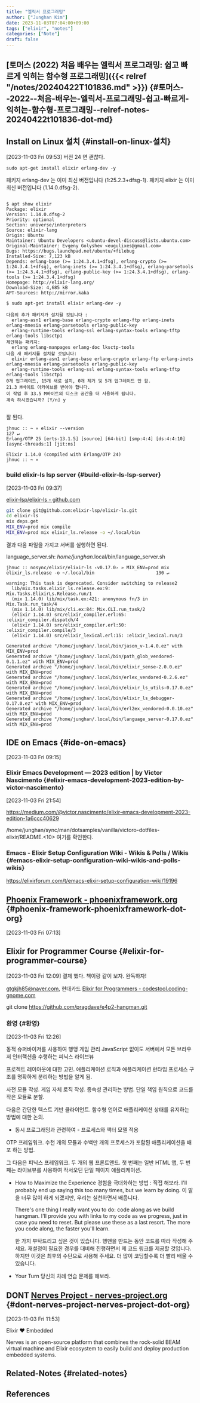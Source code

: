 ```yaml
---
title: "엘릭서 프로그래밍"
author: ["Junghan Kim"]
date: 2023-11-03T07:04:00+09:00
tags: ["elixir", "notes"]
categories: ["Note"]
draft: false
---
```


## [토머스 (2022) 처음 배우는 엘릭서 프로그래밍: 쉽고 빠르게 익히는 함수형 프로그래밍]({{< relref "/notes/20240422T101836.md" >}}) {#토머스--2022--처음-배우는-엘릭서-프로그래밍-쉽고-빠르게-익히는-함수형-프로그래밍--relref-notes-20240422t101836-dot-md}


## Install on Linux 설치 {#install-on-linux-설치}

<span class="timestamp-wrapper"><span class="timestamp">[2023-11-03 Fri 09:53]</span></span> 버전 24 면 괜찮다.

```text
sudo apt-get install elixir erlang-dev -y
```

패키지 erlang-dev 는 이미 최신 버전입니다 (1:25.2.3+dfsg-1). 패키지 elixir 는 이미 최신 버전입니다 (1.14.0.dfsg-2).

```text

$ apt show elixir
Package: elixir
Version: 1.14.0.dfsg-2
Priority: optional
Section: universe/interpreters
Source: elixir-lang
Origin: Ubuntu
Maintainer: Ubuntu Developers <ubuntu-devel-discuss@lists.ubuntu.com>
Original-Maintainer: Evgeny Golyshev <eugulixes@gmail.com>
Bugs: https://bugs.launchpad.net/ubuntu/+filebug
Installed-Size: 7,123 kB
Depends: erlang-base (>= 1:24.3.4.1+dfsg), erlang-crypto (>= 1:24.3.4.1+dfsg), erlang-inets (>= 1:24.3.4.1+dfsg), erlang-parsetools (>= 1:24.3.4.1+dfsg), erlang-public-key (>= 1:24.3.4.1+dfsg), erlang-tools (>= 1:24.3.4.1+dfsg)
Homepage: http://elixir-lang.org/
Download-Size: 4,685 kB
APT-Sources: http://mirror.kaka

$ sudo apt-get install elixir erlang-dev -y

다음의 추가 패키지가 설치될 것입니다 :
  erlang-asn1 erlang-base erlang-crypto erlang-ftp erlang-inets erlang-mnesia erlang-parsetools erlang-public-key
  erlang-runtime-tools erlang-ssl erlang-syntax-tools erlang-tftp erlang-tools libsctp1
제안하는 패키지:
  erlang erlang-manpages erlang-doc lksctp-tools
다음 새 패키지를 설치할 것입니다:
  elixir erlang-asn1 erlang-base erlang-crypto erlang-ftp erlang-inets erlang-mnesia erlang-parsetools erlang-public-key
  erlang-runtime-tools erlang-ssl erlang-syntax-tools erlang-tftp erlang-tools libsctp1
0개 업그레이드, 15개 새로 설치, 0개 제거 및 5개 업그레이드 안 함.
21.3 M바이트 아카이브를 받아야 합니다.
이 작업 후 33.5 M바이트의 디스크 공간을 더 사용하게 됩니다.
계속 하시겠습니까? [Y/n] y


```

잘 된다.

```text
jhnuc :: ~ » elixir --version                                                                                           127 ↵
Erlang/OTP 25 [erts-13.1.5] [source] [64-bit] [smp:4:4] [ds:4:4:10] [async-threads:1] [jit:ns]

Elixir 1.14.0 (compiled with Erlang/OTP 24)
jhnuc :: ~ »

```


### build elixir-ls lsp server {#build-elixir-ls-lsp-server}

<span class="timestamp-wrapper"><span class="timestamp">[2023-11-03 Fri 09:37]</span></span>

[elixir-lsp/elixir-ls - github.com](https://github.com/elixir-lsp/elixir-ls)

<a id="code-snippet--"></a>
```bash
git clone git@github.com:elixir-lsp/elixir-ls.git
cd elixir-ls
mix deps.get
MIX_ENV=prod mix compile
MIX_ENV=prod mix elixir_ls.release -o ~/.local/bin
```

결과 다음 파일을 가지고 서버를 실행하면 된다.

language_server.sh: _home/junghan_.local/bin/language_server.sh

```text
jhnuc :: nosync/elixir/elixir-ls ‹v0.17.0› » MIX_ENV=prod mix elixir_ls.release -o ~/.local/bin                       130 ↵

warning: This task is deprecated. Consider switching to release2
  lib/mix.tasks.elixir_ls.release.ex:9: Mix.Tasks.ElixirLs.Release.run/1
  (mix 1.14.0) lib/mix/task.ex:421: anonymous fn/3 in Mix.Task.run_task/4
  (mix 1.14.0) lib/mix/cli.ex:84: Mix.CLI.run_task/2
  (elixir 1.14.0) src/elixir_compiler.erl:65: :elixir_compiler.dispatch/4
  (elixir 1.14.0) src/elixir_compiler.erl:50: :elixir_compiler.compile/3
  (elixir 1.14.0) src/elixir_lexical.erl:15: :elixir_lexical.run/3

Generated archive "/home/junghan/.local/bin/jason_v-1.4.0.ez" with MIX_ENV=prod
Generated archive "/home/junghan/.local/bin/path_glob_vendored-0.1.1.ez" with MIX_ENV=prod
Generated archive "/home/junghan/.local/bin/elixir_sense-2.0.0.ez" with MIX_ENV=prod
Generated archive "/home/junghan/.local/bin/erlex_vendored-0.2.6.ez" with MIX_ENV=prod
Generated archive "/home/junghan/.local/bin/elixir_ls_utils-0.17.0.ez" with MIX_ENV=prod
Generated archive "/home/junghan/.local/bin/elixir_ls_debugger-0.17.0.ez" with MIX_ENV=prod
Generated archive "/home/junghan/.local/bin/erl2ex_vendored-0.0.10.ez" with MIX_ENV=prod
Generated archive "/home/junghan/.local/bin/language_server-0.17.0.ez" with MIX_ENV=prod
```


## IDE on Emacs {#ide-on-emacs}

<span class="timestamp-wrapper"><span class="timestamp">[2023-11-03 Fri 09:15]</span></span>


### Elixir Emacs Development — 2023 edition | by Victor Nascimento {#elixir-emacs-development-2023-edition-by-victor-nascimento}

<span class="timestamp-wrapper"><span class="timestamp">[2023-11-03 Fri 21:54]</span></span>

<https://medium.com/@victor.nascimento/elixir-emacs-development-2023-edition-1a6ccc40629>

/home/junghan/sync/man/dotsamples/vanilla/victoro-dotfiles-elixir/README.<10> 여기를 확인한다.


### Emacs - Elixir Setup Configuration Wiki - Wikis &amp; Polls / Wikis {#emacs-elixir-setup-configuration-wiki-wikis-and-polls-wikis}

<https://elixirforum.com/t/emacs-elixir-setup-configuration-wiki/19196>


## [Phoenix Framework - phoenixframework.org](https://www.phoenixframework.org/) {#phoenix-framework-phoenixframework-dot-org}

<span class="timestamp-wrapper"><span class="timestamp">[2023-11-03 Fri 07:13]</span></span>


## Elixir for Programmer Course {#elixir-for-programmer-course}

<span class="timestamp-wrapper"><span class="timestamp">[2023-11-03 Fri 12:09] </span></span> 결제 했다. 책이랑 같이 보자. 완독하자!

gtgkjh85@naver.com, 현대카드 [Elixir for Programmers - codestool.coding-gnome.com](https://codestool.coding-gnome.com/courses/elixir-for-programmers-2)

git clone <https://github.com/pragdave/e4p2-hangman.git>


### 환영 {#환영}

<span class="timestamp-wrapper"><span class="timestamp">[2023-11-03 Fri 12:26]</span></span>

동적 슈퍼바이저를 사용하여 행맹 게임 관리 JavaScript 없이도 서버에서 모든 브라우저 인터랙션을 수행하는 피닉스 라이브뷰

프로젝트 레이아웃에 대한 고민. 애플리케이션 로직과 애플리케이션 런타임 프로세스 구조를 명확하게 분리하는 방법을 알게 됨.

사전 모듈 작성. 게임 자체 로직 작성. 종속성 관리하는 방법. 단일 책임 원칙으로 코드를 작은 모듈로 분할.

다음은 간단한 텍스트 기반 클라이언트. 함수형 언어로 애플리케이션 상태를 유지하는 방법에 대한 논의.

-   동시 프로그래밍과 관련하여 - 프로세스와 액터 모델 적용

OTP 프레임워크. 수천 개의 모듈과 수백만 개의 프로세스가 포함된 애플리케이션을 배포 하는 방법.

그 다음은 피닉스 프레임워크. 두 개의 웹 프론트앤드. 첫 번째는 일반 HTML 앱, 두 번째는 라이브뷰를 사용하여 작서오딘 단일 페이지 애플리케이션.

-   How to Maximize the Experience 경험을 극대화하는 방법 : 직접 해보라. I'll probably end up saying this too many times, but we learn by doing. 이 말을 너무 많이 하게 되겠지만, 우리는 실천하면서 배웁니다.

    There's one thing I really want you to do: code along as we build hangman. I'll provide you with links to my code as we progress, just in case you need to reset. But please use these as a last resort. The more you code along, the faster you'll learn.

    한 가지 부탁드리고 싶은 것이 있습니다. 행맨을 만드는 동안 코드를 따라 작성해 주세요. 재설정이 필요한 경우를 대비해 진행하면서 제 코드 링크를 제공할 것입니다. 하지만 이것은 최후의 수단으로 사용해 주세요. 더 많이 코딩할수록 더 빨리 배울 수 있습니다.

-   Your Turn 당신의 차례 연습 문제를 해보라.


## DONT [Nerves Project - nerves-project.org](https://nerves-project.org/) {#dont-nerves-project-nerves-project-dot-org}

<span class="timestamp-wrapper"><span class="timestamp">[2023-11-03 Fri 11:53]</span></span>

Elixir ❤️ Embedded

Nerves is an open-source platform that combines the rock-solid BEAM virtual machine and Elixir ecosystem to easily build and deploy production embedded systems.


## Related-Notes {#related-notes}

## References

<style>.csl-entry{text-indent: -1.5em; margin-left: 1.5em;}</style><div class="csl-bib-body">
</div>
